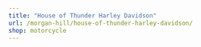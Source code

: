 ```yaml
---
title: "House of Thunder Harley Davidson"
url: /morgan-hill/house-of-thunder-harley-davidson/
shop: motorcycle
---
```

